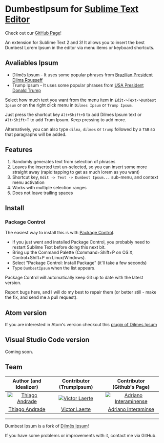 <a href="#readme" ></a>

# DumbestIpsum for [Sublime Text Editor](http://www.sublimetext.com/)

Check out our <a href="http://thiagoh.github.io/sublime-dilmes-ipsum" target="_blank">GitHub Page</a>!

An extension for Sublime Text 2 and 3! It allows you to insert the best Dumbest Lorem Ipsum in the editor via menu items or keyboard shortcuts.

## Avaliables Ipsum
* Dilmês Ipsum - It uses some popular phrases from [Brazilian President Dilma Rousseff](https://en.wikipedia.org/wiki/Dilma_Rousseff)
* Trump Ipsum - It uses some popular phrases from [USA President Donald Trump](https://pt.wikipedia.org/wiki/Donald_Trump)

Select how much text you want from the menu item in `Edit->Text->Dumbest Ipsum` or on the right click menu in `Dilmes Ipsum` or `Trump Ipsum`.

Just press the shortcut key `Alt+Shift+D` to add Dilmes Ipsum text or `Alt+Shift+T` to add Trum Ipsum. Keep pressing to add more.

Alternatively, you can also type `dilma`, `dilmes` or `trump` followed by a `TAB` so that paragraphs will be added.

## Features

1. Randomly generates text from selection of phrases
2. Leaves the inserted text un-selected, so you can insert some more straight away (rapid tapping to get as much lorem as you want)
3. Shortcut key, `Edit -> Text -> Dumbest Ipsum...` sub-menu, and context menu activation
4. Works with multiple selection ranges
5. Does not leave trailing spaces

## Install

### Package Control

The easiest way to install this is with [Package Control](https://packagecontrol.io/packages/Dilmes%20Ipsum).

 * If you just went and installed Package Control, you probably need to restart Sublime Text before doing this next bit.
 * Bring up the Command Palette (Command+Shift+P on OS X, Control+Shift+P on Linux/Windows).
 * Select "Package Control: Install Package" (it'll take a few seconds)
 * Type `DumbestIpsum` when the list appears.

Package Control will automatically keep Git up to date with the latest version.

Report bugs here, and I will do my best to repair them (or better still - make the fix, and send me a pull request).

## Atom version

If you are interested in Atom's version checkout this [plugin of Dilmes Ipsum](https://github.com/thiagoh/atom-dilmes-ipsum)

## Visual Studio Code version

Coming soon.

## Team

| Author (and Idealizer) | Contributor (TrumpIpsum) | Contributor (Github's Page) |
|:-:|:-:|:-:|
| [![Thiago Andrade](https://avatars2.githubusercontent.com/u/110336?s=70)](https://github.com/thiagoh) | [![Victor Laerte](https://avatars0.githubusercontent.com/u/7623098?s=70)](https://github.com/victorlaerte) | [![Adriano Interaminense](https://avatars2.githubusercontent.com/u/12699849?s=70)](https://github.com/interaminense) |
| [Thiago Andrade](https://github.com/thiagoh) | [Victor Laerte](http://www.victorlaerte.com) | [Adriano Interaminse](https://github.com/interaminense) |

---

Dumbest Ipsum is a fork of <a href="http://thiagoh.github.io/sublime-dilmes-ipsum" target="_blank">Dilmês Ipsum</a>!

If you have some problems or improvements with it, contact me via GitHub.
